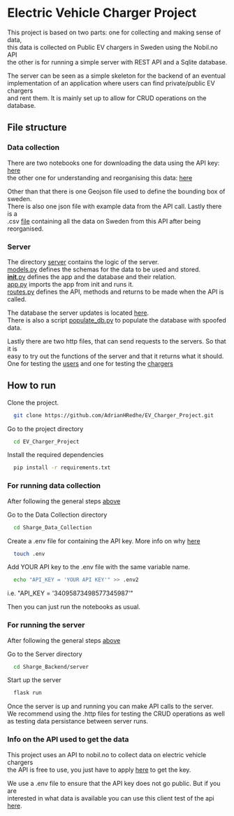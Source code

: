 # Electric Vehicle Charger Project

This project is based on two parts: one for collecting and making sense of data,  
this data is collected on Public EV chargers in Sweden using the Nobil.no API  
the other is for running a simple server with REST API and a Sqlite database.

The server can be seen as a simple skeleton for the backend of an eventual  
implementation of an application where users can find private/public EV chargers  
and rent them. It is mainly set up to allow for CRUD operations on the database.

## File structure
### Data collection
There are two notebooks one for downloading the data using the API key: [here](Sharge_Data_Collection/download_API_data.ipynb)  
the other one for understanding and reorganising this data: [here](Sharge_Data_Collection/reorganise_API_data.ipynb)

Other than that there is one Geojson file used to define the bounding box of sweden.  
There is also one json file with example data from the API call. Lastly there is a  
.csv [file](Sharge_Data_Collection/nobil_data_sweden.csv) containing all the data on Sweden from this API after being reorganised.

### Server
The directory [server](/Sharge_Backend/server) contains the logic of the server.  
[models.py](/Sharge_Backend/server/models.py) defines the schemas for the data to be used and stored.  
[__init__.py](/Sharge_Backend/server/__init__.py) defines the app and the database and their relation.  
[app.py](/Sharge_Backend/server/app.py) imports the app from init and runs it.  
[routes.py](/Sharge_Backend/server/routes.py) defines the API, methods and returns to be made when the API is called.  

The database the server updates is located [here](/Sharge_Backend/instance/db.sqlite3).  
There is also a script [populate_db.py](/Sharge_Backend/populate_db.py) to populate the database with spoofed data.

Lastly there are two http files, that can send requests to the servers. So that it is  
easy to try out the functions of the server and that it returns what it should.  
One for testing the [users](/Sharge_Backend/test_users.http)
and one for testing the [chargers](/Sharge_Backend/test_chargers.http)

## How to run
Clone the project.

```bash
  git clone https://github.com/AdrianHRedhe/EV_Charger_Project.git
```

Go to the project directory

```bash
  cd EV_Charger_Project
```

Install the required dependencies

```bash
  pip install -r requirements.txt
```

### For running data collection
After following the general steps [above](#how-to-run) 

Go to the Data Collection directory

```bash
  cd Sharge_Data_Collection
```

Create a .env file for containing the API key. More info on why [here](#info-on-the-api-used-to-get-the-data)

```bash
  touch .env
```

Add YOUR API key to the .env file with the same variable name.

```bash
  echo "API_KEY = 'YOUR API KEY'" >> .env2
```

i.e. "API_KEY = '34095873498577345987'"

Then you can just run the notebooks as usual.

### For running the server
After following the general steps [above](#how-to-run)

Go to the Server directory

```bash
  cd Sharge_Backend/server
```

Start up the server

```bash
  flask run
```

Once the server is up and running you can make API calls to the server.  
We recommend using the .http files for testing the CRUD operations as well  
as testing data persistance between server runs.

### Info on the API used to get the data
This project uses an API to nobil.no to collect data on electric vehicle chargers  
the API is free to use, you just have to apply [here](https://info.nobil.no/api) to get the key.

We use a .env file to ensure that the API key does not go public. But if you are  
interested in what data is available you can use this client test of the api [here](https://www.nobil.no/api/client/search_apiVer3.php).